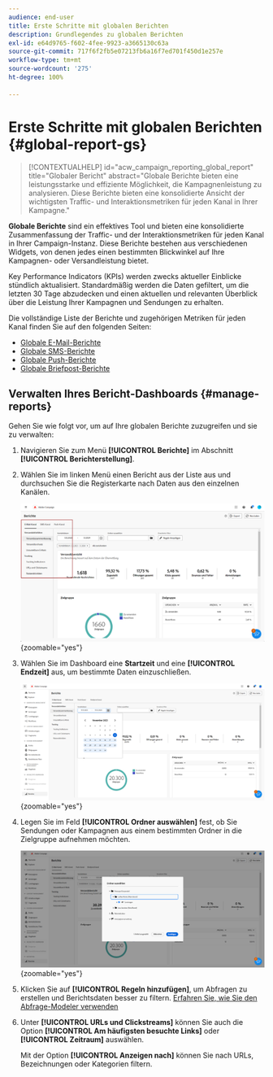 ```yaml
---
audience: end-user
title: Erste Schritte mit globalen Berichten
description: Grundlegendes zu globalen Berichten
exl-id: e64d9765-f602-4fee-9923-a3665130c63a
source-git-commit: 717f6f2fb5e07213fb6a16f7ed701f450d1e257e
workflow-type: tm+mt
source-wordcount: '275'
ht-degree: 100%

---
```


# Erste Schritte mit globalen Berichten {#global-report-gs}

>[!CONTEXTUALHELP]
>id="acw_campaign_reporting_global_report"
>title="Globaler Bericht"
>abstract="Globale Berichte bieten eine leistungsstarke und effiziente Möglichkeit, die Kampagnenleistung zu analysieren. Diese Berichte bieten eine konsolidierte Ansicht der wichtigsten Traffic- und Interaktionsmetriken für jeden Kanal in Ihrer Kampagne."

**Globale Berichte** sind ein effektives Tool und bieten eine konsolidierte Zusammenfassung der Traffic- und der Interaktionsmetriken für jeden Kanal in Ihrer Campaign-Instanz. Diese Berichte bestehen aus verschiedenen Widgets, von denen jedes einen bestimmten Blickwinkel auf Ihre Kampagnen- oder Versandleistung bietet.

Key Performance Indicators (KPIs) werden zwecks aktueller Einblicke stündlich aktualisiert. Standardmäßig werden die Daten gefiltert, um die letzten 30 Tage abzudecken und einen aktuellen und relevanten Überblick über die Leistung Ihrer Kampagnen und Sendungen zu erhalten.

Die vollständige Liste der Berichte und zugehörigen Metriken für jeden Kanal finden Sie auf den folgenden Seiten:

* [Globale E-Mail-Berichte](global-report-email.md)
* [Globale SMS-Berichte](global-report-sms.md)
* [Globale Push-Berichte](global-report-push.md)
* [Globale Briefpost-Berichte](global-report-direct.md)

## Verwalten Ihres Bericht-Dashboards {#manage-reports}

Gehen Sie wie folgt vor, um auf Ihre globalen Berichte zuzugreifen und sie zu verwalten:

1. Navigieren Sie zum Menü **[!UICONTROL Berichte]** im Abschnitt **[!UICONTROL Berichterstellung]**.

1. Wählen Sie im linken Menü einen Bericht aus der Liste aus und durchsuchen Sie die Registerkarte nach Daten aus den einzelnen Kanälen.

   ![](assets/global_report_manage_3.png){zoomable="yes"}

1. Wählen Sie im Dashboard eine **Startzeit** und eine **[!UICONTROL Endzeit]** aus, um bestimmte Daten einzuschließen.

   ![](assets/global_report_manage_1.png){zoomable="yes"}

1. Legen Sie im Feld **[!UICONTROL Ordner auswählen]** fest, ob Sie Sendungen oder Kampagnen aus einem bestimmten Ordner in die Zielgruppe aufnehmen möchten.

   ![](assets/global_report_manage_2.png){zoomable="yes"}

1. Klicken Sie auf **[!UICONTROL Regeln hinzufügen]**, um Abfragen zu erstellen und Berichtsdaten besser zu filtern. [Erfahren Sie, wie Sie den Abfrage-Modeler verwenden](../query/query-modeler-overview.md)

1. Unter **[!UICONTROL URLs und Clickstreams]** können Sie auch die Option **[!UICONTROL Am häufigsten besuchte Links]** oder **[!UICONTROL Zeitraum]** auswählen.

   Mit der Option **[!UICONTROL Anzeigen nach]** können Sie nach URLs, Bezeichnungen oder Kategorien filtern.
